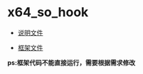 # x64_so_hook

- [说明文件](https://github.com/yearnwang/x64_so_hook/blob/master/x64_so_inject.md)

- [框架文件](https://github.com/yearnwang/x64_so_hook/blob/master/myhook.c)

**ps:框架代码不能直接运行，需要根据需求修改**
